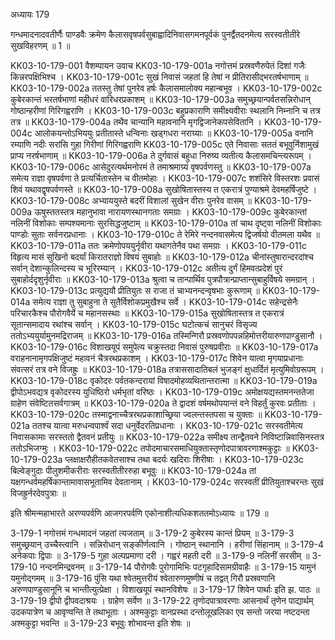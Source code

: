 अध्यायः 179

गन्धमादनादवतीर्णैः पाण्डवैः क्रमेण कैलासवृषपर्वसुबाह्वादिनिवासगमनपूर्वकं पुनर्द्वैतदनमेत्य सरस्वतीतीरे सुखविहरणम् ॥ 1 ॥

KK03-10-179-001	वैशम्पायन उवाच 
KK03-10-179-001a	नगोत्तमं प्रस्रवणैरुपेतं दिशां गजैः किन्नरपक्षिभिश्च ।
KK03-10-179-001c	सुखं निवासं जहतां हि तेषां न प्रीतिरासीद्भरतर्षभाणाम् ॥
KK03-10-179-002a	ततस्तु तेषां पुनरेव हर्षः कैलासमालोक्य महान्बभूव ।
KK03-10-179-002c	कुबेरकान्तं भरतर्षभाणां महीधरं वारिधरप्रकाशम् ॥
KK03-10-179-003a	समुच्छ्रयान्पर्वतसन्निरोधान् गोष्ठान्हरीणां गिरिगह्वराणि ।
KK03-10-179-003c	बहुप्रकाराणि समीक्ष्यवीराः स्थलानि निम्नानि च तत्र तत्र ॥
KK03-10-179-004a	तथैव चान्यानि महावनानि मृगद्विजानेकपसेवितानि ।
KK03-10-179-004c	आलोकयन्तोऽभिययुः प्रतीतास्ते धन्विनाः खड्गधरा नराग्र्याः ॥
KK03-10-179-005a	वनानि रम्याणि नदीः सरांसि गुहा गिरीणां गिरिगह्वराणि
KK03-10-179-005c	एते निवासाः सततं बभूवुर्निशामुखं प्राप्य नरर्षभाणाम् ॥
KK03-10-179-006a	ते दुर्गवासं बहुधा निरुष्य व्यतीत्य कैलासमचिन्त्यरूपम् ।
KK03-10-179-006c	आसेदुरत्यर्थमनोरमं ते तमाश्रमाग्र्यं वृषपर्वणस्तु ॥
KK03-10-179-007a	समेत्य राज्ञा वृषपर्वणा ते प्रत्यर्चितास्तेन च वीतमोहाः ।
KK03-10-179-007c	शशंसिरे विस्तरशः प्रवासं शिवं यथावद्वृषपर्वणस्ते ॥
KK03-10-179-008a	सुखोषितास्तस्य त एकरात्रं पुण्याश्रमे देवमहर्षिजुष्टे ।
KK03-10-179-008c	अभ्याययुस्ते बदरीं विशालां सुखेन वीराः पुनरेव वासम् ॥
KK03-10-179-009a	ऊषुस्ततस्तत्र महानुभावा नारायणस्थानगताः समग्राः ।
KK03-10-179-009c	कुबेरकान्तां नलिनीं विशोकाः सम्पश्यमानाः सुरसिद्धजुष्टाम् ॥
KK03-10-179-010a	तां चाथ दृष्ट्वा नलिनीं विशोकाः पाण्डोः सुताः सर्वनरप्रधानाः ।
KK03-10-179-010c	ते रेमिरे नन्दनवासमेत्य द्विजर्षयो वीतमला यथैव ॥
KK03-10-179-011a	ततः क्रमेणोपययुर्नृवीरा यथागतेनैव पथा समग्राः ।
KK03-10-179-011c	विहृत्य मासं सुखिनो बदर्यां किरातराज्ञो विषयं सुबाहोः ॥
KK03-10-179-012a	चीनांस्तुषारान्दरदांश्च सर्वान् देशान्कुलिन्दस्य च भूरिरम्यान् ।
KK03-10-179-012c	अतीत्य दुर्गं हिमवत्प्रदेशं पुरं सुबाहोर्ददृशुर्नृवीराः ॥
KK03-10-179-013a	श्रुत्वा च तान्पार्थिव पुत्रपौत्रान्प्राप्तान्सुबाहुर्विषये समग्रान् ।
KK03-10-179-013c	प्रत्युद्ययौ प्रीतियुतः स राजा तं चाभ्यनन्दन्वृषभाः कुरूणाम् ॥
KK03-10-179-014a	समेत्य राज्ञा तु सुबाहुना ते सुतैर्विशोकप्रमुखैश्च सर्वे ।
KK03-10-179-014c	सहेन्द्रसेनैः परिचारकैश्च पौरोगवैर्ये च महानसस्थाः ॥
KK03-10-179-015a	सुखोषितास्तत्र त एकरात्रं सूतान्समादाय रथांश्च सर्वान् ।
KK03-10-179-015c	घटोत्कचं सानुचरं विसृज्य ततोऽभ्ययुर्यामुनमद्रिराजम् ॥
KK03-10-179-016a	तस्मिन्गिरौ प्रस्रवणोपपन्नहिमोत्तरीयारुणपाण्डुसानौ ।
KK03-10-179-016c	विशाखयूपं समुपेत्य चक्रुस्तदा निवासं पुरुषप्रवीराः ॥
KK03-10-179-017a	वराहनानामृगपक्षिजुष्टं महावनं चैत्ररथप्रकाशम् ।
KK03-10-179-017c	शिवेन यात्वा मृगयाप्रधानाः संवत्सरं तत्र वने विजह्रुः ॥
KK03-10-179-018a	तत्राससादातिबलं भुजङ्गं क्षुधार्दितं मृत्युमिवोग्ररूपम् ।
KK03-10-179-018c	वृकोदरः पर्वतकन्दरायां विषादमोहव्यथितान्तरात्मा ॥
KK03-10-179-019a	द्वीपोऽभवद्यत्र वृकोदरस्य युधिष्ठिरो धर्मभृतां वरिष्ठः ।
KK03-10-179-019c	अमोक्षयद्यस्तमनन्ततेजा ग्राहेण संवेष्टितसर्वगात्रम् ॥
KK03-10-179-020a	ते द्वादशं वर्षमथोपयान्तं वने विहर्तुं कुरवः प्रतीताः ।
KK03-10-179-020c	तस्माद्वनाच्चैत्ररथप्रकाशाच्छ्रिया ज्वलन्तस्तपसा च युक्ताः ॥
KK03-10-179-021a	ततश्च यात्वा मरुधन्वपार्श्वं सदा धनुर्वेदरतिप्रधानाः ।
KK03-10-179-021c	सरस्वतीमेत्य निवासकामाः सरस्ततो द्वैतवनं प्रतीयुः ॥
KK03-10-179-022a	समीक्ष्य तान्द्वैतवने निविष्टान्निवासिनस्तत्र ततोऽभिजग्मुः ।
KK03-10-179-022c	तपोदमाचारसमाधियुक्तास्तृणोदपात्रावरणाश्मकुट्टाः ॥
KK03-10-179-023a	प्लक्षाक्षरौहीतकवेतसाश्च तथा बदर्यः खदिराः शिरीषाः ।
KK03-10-179-023c	बिल्वेङ्गुदाः पीलुशमीकरीराः सरस्वतीतीररुहा बभूवुः ॥
KK03-10-179-024a	तां यक्षगन्धर्वमहर्षिकान्तामावासभूतामिव देवतानाम् ।
KK03-10-179-024c	सरस्वतीं प्रीतियुताश्चरन्तः सुखं विजह्रुर्नरदेवपुत्राः ॥

इति श्रीमन्महाभारते अरण्यपर्वणि आजगरपर्वणि एकोनाशीत्यधिकशततमोऽध्यायः ॥ 179 ॥

3-179-1 नगोत्तमं गन्धमादनं जहतां त्यजताम् ॥ 3-179-2 कुबेरस्य कान्तं प्रियम् ॥ 3-179-3 समुच्छ्रयान् उच्चैस्त्वानि । सन्निरोधान् सङ्कीर्णत्वानि । गोष्ठान् स्थानानि । हरीणां सिंहानाम् ॥ 3-179-4 अनेकपाः द्विपाः ॥ 3-179-5 गुहा अल्पप्रमाणा दरी । गह्वरं महती दरी ॥ 3-179-9 नलिनीं सरसीम् ॥ 3-179-10 नन्दनमिन्द्रवनम् ॥ 3-179-14 पौरोगवैः पुरोगामिभिः पटगृहादिसामग्रीवाहैः ॥ 3-179-15 यामुनं यमुनोद्गमम् ॥ 3-179-16 पुंसि यथा श्वेतमुत्तरीयं श्वेतारुणमुष्णीषं च तद्वत् गिरौ प्रस्रवणानि अरुणपाण्डुसानूनि च भान्तीत्युत्प्रेक्षा । विशाखयूपं स्थानविशेषः ॥ 3-179-17 शिवेन पार्थाः इति झ. पाठः ॥ 3-179-19 द्वीपो द्वीपवदाश्रयः । ग्राहेण सर्वेण ॥ 3-179-22 तृणोदपात्रावरणाः आसनार्थं तृणेन पाद्यार्थम् उदकपात्रेण च आवृण्वन्ति ते तथाभूताः । अश्मकुट्टाः वानप्रस्था दन्तोलूखलिका एव सन्तो जरया नष्टदन्ता अश्मकुट्टा भवन्ति ॥ 3-179-23 बभूवुः शोभावन्त इति शेषः ॥
